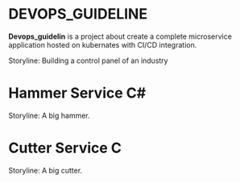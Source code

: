 # DEVOPS_GUIDELINE

**Devops_guidelin** is a project about create a complete microservice application hosted on kubernates with CI/CD integration.

Storyline: Building a control panel of an industry


# Hammer Service C# 

Storyline: A big hammer. 


# Cutter Service C

Storyline: A big cutter.